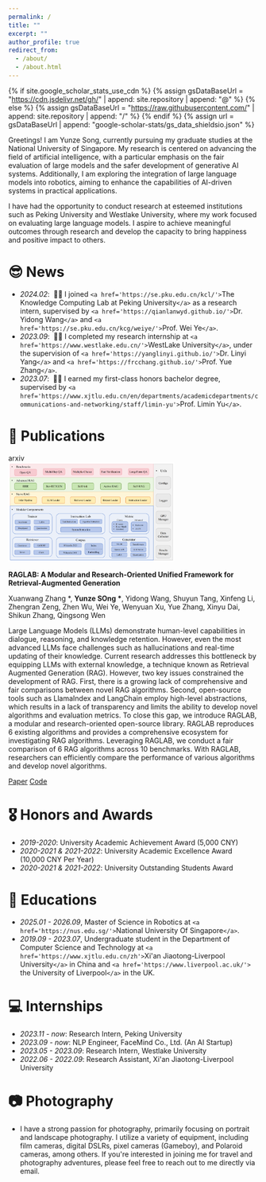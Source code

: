 ```yaml
---
permalink: /
title: ""
excerpt: ""
author_profile: true
redirect_from: 
  - /about/
  - /about.html
---
```

{% if site.google_scholar_stats_use_cdn %}
{% assign gsDataBaseUrl = "https://cdn.jsdelivr.net/gh/" | append: site.repository | append: "@" %}
{% else %}
{% assign gsDataBaseUrl = "https://raw.githubusercontent.com/" | append: site.repository | append: "/" %}
{% endif %}
{% assign url = gsDataBaseUrl | append: "google-scholar-stats/gs_data_shieldsio.json" %}

<span class='anchor' id='about-me'></span>

Greetings! I am Yunze Song, currently pursuing my graduate studies at the National University of Singapore. My research is centered on advancing the field of artificial intelligence, with a particular emphasis on the fair evaluation of large models and the safer development of generative AI systems. Additionally, I am exploring the integration of large language models into robotics, aiming to enhance the capabilities of AI-driven systems in practical applications.

I have had the opportunity to conduct research at esteemed institutions such as Peking University and Westlake University, where my work focused on evaluating large language models. I aspire to achieve meaningful outcomes through research and develop the capacity to bring happiness and positive impact to others.

# 😎 News

- *2024.02*: &nbsp;🎉🎉 I joined `<a href='https://se.pku.edu.cn/kcl/'>`The Knowledge Computing Lab at Peking University`</a>` as a research intern, supervised by `<a href='https://qianlanwyd.github.io/'>`Dr. Yidong Wang`</a>` and `<a href='https://se.pku.edu.cn/kcg/weiye/'>`Prof. Wei Ye`</a>`.
- *2023.09*: &nbsp;🎉🎉 I completed my research internship at `<a href='https://www.westlake.edu.cn/'>`WestLake University`</a>`, under the supervision of `<a href='https://yanglinyi.github.io/'>`Dr. Linyi Yang`</a>` and `<a href='https://frcchang.github.io/'>`Prof. Yue Zhang`</a>`.
- *2023.07*: &nbsp;🎉🎉 I earned my first-class honors bachelor degree, supervised by `<a href='https://www.xjtlu.edu.cn/en/departments/academicdepartments/communications-and-networking/staff/limin-yu'>`Prof. Limin Yu`</a>`.

# 📝 Publications

<div class='paper-box'><div class='paper-box-image'><div><div class="badge">arxiv</div><img src='../images/raglab.png' height="200"></div></div>
<div class='paper-box-text' markdown="1">

**RAGLAB: A Modular and Research-Oriented Unified Framework for Retrieval-Augmented Generation**

Xuanwang Zhang *, **Yunze SOng \***, Yidong Wang, Shuyun Tang, Xinfeng Li, Zhengran Zeng, Zhen Wu, Wei Ye, Wenyuan Xu, Yue Zhang, Xinyu Dai, Shikun Zhang, Qingsong Wen

Large Language Models (LLMs) demonstrate human-level capabilities in dialogue, reasoning, and knowledge retention. However, even the most advanced LLMs face challenges such as hallucinations and real-time updating of their knowledge. Current research addresses this bottleneck by equipping LLMs with external knowledge, a technique known as Retrieval Augmented Generation (RAG). However, two key issues constrained the development of RAG. First, there is a growing lack of comprehensive and fair comparisons between novel RAG algorithms. Second, open-source tools such as LlamaIndex and LangChain employ high-level abstractions, which results in a lack of transparency and limits the ability to develop novel algorithms and evaluation metrics. To close this gap, we introduce RAGLAB, a modular and research-oriented open-source library. RAGLAB reproduces 6 existing algorithms and provides a comprehensive ecosystem for investigating RAG algorithms. Leveraging RAGLAB, we conduct a fair comparison of 6 RAG algorithms across 10 benchmarks. With RAGLAB, researchers can efficiently compare the performance of various algorithms and develop novel algorithms.

[Paper](https://arxiv.org/pdf/2408.11381) [Code](https://github.com/fate-ubw/RAGLAB)

</div>

# 🎖 Honors and Awards

- *2019-2020*: University Academic Achievement Award (5,000 CNY)
- *2020-2021 & 2021-2022*: University Academic Excellence Award (10,000 CNY Per Year)
- *2020-2021 & 2021-2022*: University Outstanding Students Award

# 📖 Educations

- *2025.01 - 2026.09*, Master of Science in Robotics at `<a href='https://nus.edu.sg/'>`National University Of Singapore`</a>`.
- *2019.09 - 2023.07*, Undergraduate student in the Department of Computer Science and Technology at `<a href='https://www.xjtlu.edu.cn/zh'>`Xi'an Jiaotong-Liverpool University`</a>` in China and `<a href='https://www.liverpool.ac.uk/'>` the University of Liverpool`</a>` in the UK.

# 💻 Internships

- *2023.11 - now*: Research Intern, Peking University
- *2023.09 - now*: NLP Engineer, FaceMind Co., Ltd. (An AI Startup)
- *2023.05 - 2023.09*: Research Intern, Westlake University
- *2022.06 - 2022.09*: Research Assistant, Xi'an Jiaotong-Liverpool University

# 📷 Photography

- I have a strong passion for photography, primarily focusing on portrait and landscape photography. I utilize a variety of equipment, including film cameras, digital DSLRs, pixel cameras (Gameboy), and Polaroid cameras, among others. If you're interested in joining me for travel and photography adventures, please feel free to reach out to me directly via email.
